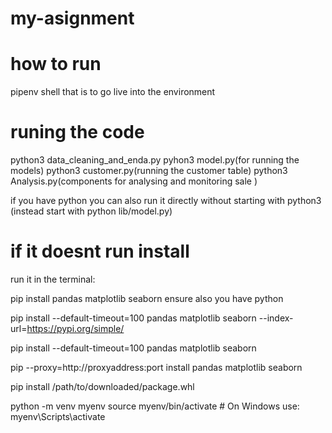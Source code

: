 # my-asignment

# how to run 

pipenv shell
  that is to go live into the environment

# runing the code
 python3 data_cleaning_and_enda.py
 pyhon3 model.py(for running the models)
 python3 customer.py(running the customer table)
 python3 Analysis.py(components for analysing and monitoring sale )

if you have python you can also run it directly without starting with python3 (instead start with python lib/model.py)


# if it doesnt run install
run it in the terminal:

  pip install pandas matplotlib seaborn
  ensure also you have python

  pip install --default-timeout=100 pandas matplotlib seaborn --index-url=https://pypi.org/simple/

pip install --default-timeout=100 pandas matplotlib seaborn

pip --proxy=http://proxyaddress:port install pandas matplotlib seaborn

pip install /path/to/downloaded/package.whl

python -m venv myenv
source myenv/bin/activate  # On Windows use: myenv\Scripts\activate


